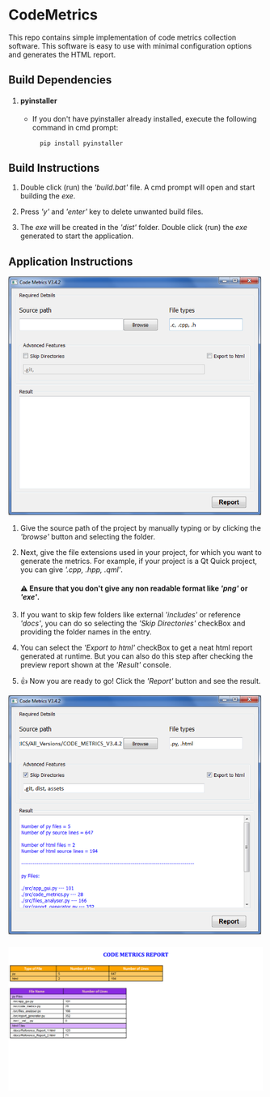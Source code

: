 # **CodeMetrics**

This repo contains simple implementation of code metrics collection software. This software is easy to use with minimal configuration options and generates the HTML report.

## Build Dependencies

1. #### pyinstaller
    * If you don't have pyinstaller already installed, execute the following command in cmd prompt:

            pip install pyinstaller

## Build Instructions

1. Double click (run) the *'build.bat'* file. A cmd prompt will open and start building the *exe*.

2. Press *'y'* and *'enter'* key to delete unwanted build files.

3. The *exe* will be created in the *'dist'* folder. Double click (run) the *exe* generated to start the application.

## Application Instructions

<img src = "./assets/images/mainWindow_Initial.png" alt = "./assets/images/mainWindow_Initial.png" width = "500">

1. Give the source path of the project by manually typing or by clicking the *'browse'* button and selecting the folder.

2. Next, give the file extensions used in your project, for which you want to generate the metrics. For example, if your project is a Qt Quick project, you can give *'.cpp, .hpp, .qml'*.

    #### :warning: Ensure that you don't give any non readable format like *'png'* or *'exe'*.

3. If you want to skip few folders like external *'includes'* or reference *'docs'*, you can do so selecting the *'Skip Directories'* checkBox and providing the folder names in the entry.

4. You can select the *'Export to html'* checkBox to get a neat html report generated at runtime. But you can also do this step after checking the preview report shown at the *'Result'* console.

5. :thumbsup: Now you are ready to go! Click the *'Report'* button and see the result.

<img src = "./assets/images/mainWindow_Final.png" alt = "./assets/images/mainWindow_Final.png" width = "500">

###

<img src = "./assets/images/Final_Report.png" alt = "./assets/images/Final_Report.png" width = "750">


